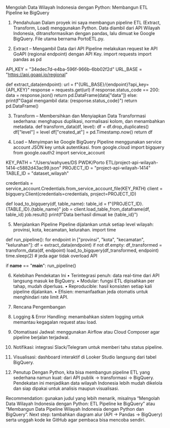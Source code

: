 Mengolah Data Wilayah Indonesia dengan Python: Membangun ETL Pipeline ke BigQuery
1. Pendahuluan
Dalam proyek ini saya membangun pipeline ETL (Extract, Transform, Load) menggunakan Python. Data diambil dari API Wilayah Indonesia, ditransformasikan dengan pandas, lalu dimuat ke Google BigQuery. File utama bernama PortoETL.py.
 
2. Extract – Mengambil Data dari API
Pipeline melakukan request ke API GoAPI (regional endpoint) dengan API Key.
import requests
import pandas as pd

API_KEY = "34edec7d-e4ba-596f-966b-6bb02f2d"
URL_BASE = "https://api.goapi.io/regional"

def extract_data(endpoint):
    url = f"{URL_BASE}/{endpoint}?api_key={API_KEY}"
    response = requests.get(url)
    if response.status_code == 200:
        data = response.json()
        return pd.DataFrame(data["data"])
    else:
        print(f"Gagal mengambil data: {response.status_code}")
        return pd.DataFrame()
 
3. Transform – Membersihkan dan Menyiapkan Data
Transformasi sederhana: menghapus duplikasi, normalisasi kolom, dan menambahkan metadata.
def transform_data(df, level):
    df = df.drop_duplicates()
    df["level"] = level
    df["created_at"] = pd.Timestamp.now()
    return df
 
4. Load – Menyimpan ke Google BigQuery
Pipeline menggunakan service account JSON key untuk autentikasi.
from google.cloud import bigquery
from google.oauth2 import service_account

KEY_PATH = "/Users/wahyues/DS PWDK/Porto ETL/project-api-wilayah-1414-c5882d43ac99.json"
PROJECT_ID = "project-api-wilayah-1414"
TABLE_ID = "dataset_wilayah"

credentials = service_account.Credentials.from_service_account_file(KEY_PATH)
client = bigquery.Client(credentials=credentials, project=PROJECT_ID)

def load_to_bigquery(df, table_name):
    table_id = f"{PROJECT_ID}.{TABLE_ID}.{table_name}"
    job = client.load_table_from_dataframe(df, table_id)
    job.result()
    print(f"Data berhasil dimuat ke {table_id}")
 
5. Menjalankan Pipeline
Pipeline dijalankan untuk setiap level wilayah: provinsi, kota, kecamatan, kelurahan.
import time

def run_pipeline():
    for endpoint in ["provinsi", "kota", "kecamatan", "kelurahan"]:
        df = extract_data(endpoint)
        if not df.empty:
            df_transformed = transform_data(df, endpoint)
            load_to_bigquery(df_transformed, endpoint)
            time.sleep(2)  # jeda agar tidak overload API

if __name__ == "__main__":
    run_pipeline()
 
6. Kelebihan Pendekatan Ini
•	Terintegrasi penuh: data real-time dari API langsung masuk ke BigQuery.
•	Modular: fungsi ETL dipisahkan per tahap, mudah diperluas.
•	Reproducible: hasil konsisten setiap kali pipeline dijalankan.
•	Efisien: memanfaatkan jeda otomatis untuk menghindari rate limit API.
 
7. Rencana Pengembangan
1.	Logging & Error Handling: menambahkan sistem logging untuk memantau kegagalan request atau load.
2.	Otomatisasi Jadwal: menggunakan Airflow atau Cloud Composer agar pipeline berjalan terjadwal.
3.	Notifikasi: integrasi Slack/Telegram untuk memberi tahu status pipeline.
4.	Visualisasi: dashboard interaktif di Looker Studio langsung dari tabel BigQuery.
 
8. Penutup
Dengan Python, kita bisa membangun pipeline ETL yang sederhana namun kuat: dari API publik → transformasi → BigQuery. Pendekatan ini menjadikan data wilayah Indonesia lebih mudah dikelola dan siap dipakai untuk analisis maupun visualisasi.
 
Recommendation: gunakan judul yang lebih menarik, misalnya “Mengolah Data Wilayah Indonesia dengan Python: ETL Pipeline ke BigQuery” atau “Membangun Data Pipeline Wilayah Indonesia dengan Python dan BigQuery”.
Next step: tambahkan diagram alur (API → Pandas → BigQuery) serta unggah kode ke GitHub agar pembaca bisa mencoba sendiri.

